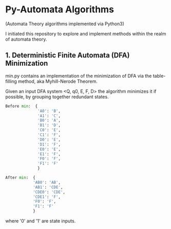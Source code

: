# Py-Automata Algorithms 
(Automata Theory algorithms implemented via Python3)

I initiated this repository to explore and implement methods within the realm of automata theory.

## 1. Deterministic Finite Automata (DFA) Minimization 

min.py contains an implementation of the minimization of DFA via the table-filling method, aka Myhill-Nerode Theorem. 

Given an input DFA system <Q, q0, E, F, D> the algorithm minimizes it if possible, by 
grouping together redundant states.

```python
Before min:  {
              'A0': 'B', 
              'A1': 'C', 
              'B0': 'A', 
              'B1': 'D', 
              'C0': 'E', 
              'C1': 'F', 
              'D0': 'E', 
              'D1': 'F', 
              'E0': 'E', 
              'E1': 'F', 
              'F0': 'F', 
              'F1': 'F'
              }

After min:  {
            'AB0': 'AB', 
            'AB1': 'CDE', 
            'CDE0': 'CDE', 
            'CDE1': 'F',
            'F0': 'F', 
            'F1': 'F'
            }

```
where '0' and '1' are state inputs.
